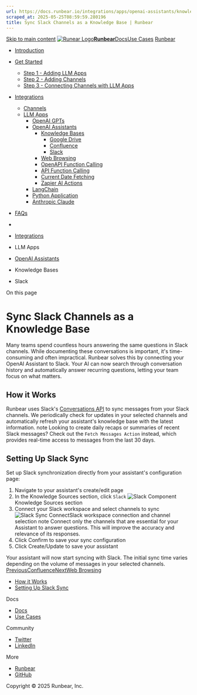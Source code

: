 ```yaml
---
url: https://docs.runbear.io/integrations/apps/openai-assistants/knowledge-bases/slack
scraped_at: 2025-05-25T08:59:59.280196
title: Sync Slack Channels as a Knowledge Base | Runbear
---
```


[Skip to main content](https://docs.runbear.io/integrations/apps/openai-assistants/knowledge-bases/slack#__docusaurus_skipToContent_fallback)
[![Runear Logo](https://docs.runbear.io/img/logo.svg)**Runbear**](https://docs.runbear.io/)[Docs](https://docs.runbear.io/)[Use Cases](https://docs.runbear.io/use-cases)
[Runbear](https://runbear.io)
  * [Introduction](https://docs.runbear.io/)
  * [Get Started](https://docs.runbear.io/get-started)
    * [Step 1 - Adding LLM Apps](https://docs.runbear.io/get-started/app)
    * [Step 2 - Adding Channels](https://docs.runbear.io/get-started/channel)
    * [Step 3 - Connecting Channels with LLM Apps](https://docs.runbear.io/get-started/connection)
  * [Integrations](https://docs.runbear.io/integrations)
    * [Channels](https://docs.runbear.io/integrations/apps/openai-assistants/knowledge-bases/slack)
    * [LLM Apps](https://docs.runbear.io/integrations/apps/openai-assistants/knowledge-bases/slack)
      * [OpenAI GPTs](https://docs.runbear.io/integrations/apps/openai-gpts/)
      * [OpenAI Assistants](https://docs.runbear.io/integrations/apps/openai-assistants/)
        * [Knowledge Bases](https://docs.runbear.io/integrations/apps/openai-assistants/knowledge-bases/slack)
          * [Google Drive](https://docs.runbear.io/integrations/apps/openai-assistants/knowledge-bases/google-drive)
          * [Confluence](https://docs.runbear.io/integrations/apps/openai-assistants/knowledge-bases/confluence)
          * [Slack](https://docs.runbear.io/integrations/apps/openai-assistants/knowledge-bases/slack)
        * [Web Browsing](https://docs.runbear.io/integrations/apps/openai-assistants/web-browsing)
        * [OpenAPI Function Calling](https://docs.runbear.io/integrations/apps/openai-assistants/api-calling-openapi)
        * [API Function Calling](https://docs.runbear.io/integrations/apps/openai-assistants/api-calling)
        * [Current Date Fetching](https://docs.runbear.io/integrations/apps/openai-assistants/current-date-fetching)
        * [Zapier AI Actions](https://docs.runbear.io/integrations/apps/openai-assistants/zapier-ai-actions)
      * [LangChain](https://docs.runbear.io/integrations/apps/langchain/)
      * [Python Application](https://docs.runbear.io/integrations/apps/python-sdk/)
      * [Anthropic Claude](https://docs.runbear.io/integrations/apps/anthropic-claude/)
  * [FAQs](https://docs.runbear.io/faq)


  * [](https://docs.runbear.io/)
  * [Integrations](https://docs.runbear.io/integrations)
  * LLM Apps
  * [OpenAI Assistants](https://docs.runbear.io/integrations/apps/openai-assistants/)
  * Knowledge Bases
  * Slack


On this page
# Sync Slack Channels as a Knowledge Base
Many teams spend countless hours answering the same questions in Slack channels. While documenting these conversations is important, it's time-consuming and often impractical.
Runbear solves this by connecting your OpenAI Assistant to Slack. Your AI can now search through conversation history and automatically answer recurring questions, letting your team focus on what matters.
## How it Works[​](https://docs.runbear.io/integrations/apps/openai-assistants/knowledge-bases/slack#how-it-works "Direct link to How it Works")
Runbear uses Slack's [Conversations API](https://api.slack.com/methods/conversations.history) to sync messages from your Slack channels. We periodically check for updates in your selected channels and automatically refresh your assistant's knowledge base with the latest information.
note
Looking to create daily recaps or summaries of recent Slack messages? Check out the `Fetch Messages Action` instead, which provides real-time access to messages from the last 30 days.
## Setting Up Slack Sync[​](https://docs.runbear.io/integrations/apps/openai-assistants/knowledge-bases/slack#setting-up-slack-sync "Direct link to Setting Up Slack Sync")
Set up Slack synchronization directly from your assistant's configuration page:
  1. Navigate to your assistant's create/edit page
  2. In the Knowledge Sources section, click `Slack`
![Slack Component](https://docs.runbear.io/img/slack-sync-component.png)Knowledge Sources section
  3. Connect your Slack workspace and select channels to sync
![Slack Sync Connect](https://docs.runbear.io/img/slack-sync-sheet.png)Slack workspace connection and channel selection
note
Connect only the channels that are essential for your Assistant to answer questions. This will improve the accuracy and relevance of its responses.
  4. Click Confirm to save your sync configuration
  5. Click Create/Update to save your assistant


Your assistant will now start syncing with Slack. The initial sync time varies depending on the volume of messages in your selected channels.
[PreviousConfluence](https://docs.runbear.io/integrations/apps/openai-assistants/knowledge-bases/confluence)[NextWeb Browsing](https://docs.runbear.io/integrations/apps/openai-assistants/web-browsing)
  * [How it Works](https://docs.runbear.io/integrations/apps/openai-assistants/knowledge-bases/slack#how-it-works)
  * [Setting Up Slack Sync](https://docs.runbear.io/integrations/apps/openai-assistants/knowledge-bases/slack#setting-up-slack-sync)


Docs
  * [Docs](https://docs.runbear.io/)
  * [Use Cases](https://docs.runbear.io/use-cases)


Community
  * [Twitter](https://twitter.com/runbear_io)
  * [LinkedIn](https://www.linkedin.com/company/runbear)


More
  * [Runbear](https://runbear.io)
  * [GitHub](https://github.com/runbear-io/plugbear-python-sdk)


Copyright © 2025 Runbear, Inc.


